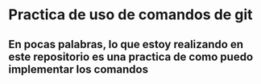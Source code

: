 # Practica de uso de comandos de git
## En pocas palabras, lo que estoy realizando en este repositorio es una practica de como puedo implementar los comandos
